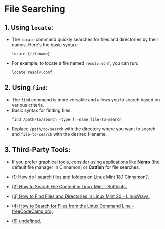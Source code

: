 # File Searching

## 1. **Using `locate`**:
   - The `locate` command quickly searches for files and directories by their names. Here's the basic syntax:
     ```
     locate {filename}
     ```
   - For example, to locate a file named `resolv.conf`, you can run:
     ```
     locate resolv.conf
     ```

## 2. **Using `find`**:
   - The `find` command is more versatile and allows you to search based on various criteria.
   - Basic syntax for finding files:
     ```
     find /path/to/search -type f -name file-to-search
     ```
   - Replace `/path/to/search` with the directory where you want to search and `file-to-search` with the desired filename.

## 3. **Third-Party Tools**:
   - If you prefer graphical tools, consider using applications like **Nemo** (the default file manager in Cinnamon) or **Catfish** for file searches.


- [(1) How do I search files and folders on Linux Mint 18.1 Cinnamon?.](https://unix.stackexchange.com/questions/343172/how-do-i-search-files-and-folders-on-linux-mint-18-1-cinnamon.)
- [(2) How to Search File Content in Linux Mint - Softhints.](https://softhints.com/how-to-search-file-content-in-linux-mint/.)
- [(3) How to Find Files and Directories in Linux Mint 20 – LinuxWays.](https://linuxways.net/mint/how-to-find-files-and-directories-in-linux-mint-20/.)
- [(4) How to Search for Files from the Linux Command Line - freeCodeCamp.org.](https://www.freecodecamp.org/news/how-to-search-for-files-from-the-linux-command-line/.)
- [(5) undefined.](https://itsfoss.com/tiny-features-linux-mint-cinnamon/.)